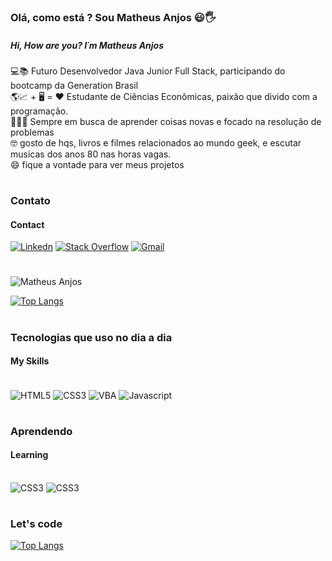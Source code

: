 ###  Olá, como está ? Sou Matheus Anjos 😃🖐️
##### Hi, How are you? I´m Matheus Anjos

💻📚 Futuro Desenvolvedor Java Junior Full Stack, participando do bootcamp da Generation Brasil <br>
🌎📈 + 🖥️ = ❤️ Estudante de Ciências Econômicas, paixão que divido com a programação. <br>
🕵🏽‍♂️ Sempre em busca de aprender coisas novas e focado na resolução de problemas <br>
🤓 gosto de hqs, livros e filmes relacionados ao mundo geek, e escutar musicas dos anos 80 nas horas vagas. <br>
😄 fique a vontade para ver meus projetos

#
### Contato
#### Contact
[![Linkedn](https://img.shields.io/badge/LinkedIn-0077B5?style=for-the-badge&logo=linkedin&logoColor=white)](https://www.linkedin.com/in/matheusanjoslink)
[![Stack Overflow](https://img.shields.io/badge/Stack_Overflow-FE7A16?style=for-the-badge&logo=stack-overflow&logoColor=white)](https://pt.stackoverflow.com/users/270476/matheus-anjos?tab=profile)
<a href="mailto:matheus.mfa10@gmail.com?subject=Questions"> <img  alt="Gmail" src="https://img.shields.io/badge/Gmail-D14836?style=for-the-badge&logo=gmail&logoColor=white" href="mailto:matheus.mfa10@gmail.com"></a>


#
![Matheus Anjos](https://github-readme-stats.vercel.app/api?username=Matheus-Anjos&show_icons=true&theme=synthwave)

[![Top Langs](https://github-readme-stats.vercel.app/api/top-langs/?username=Matheus-Anjos&layout=compact)](https://github.com/anuraghazra/github-readme-stats)

#
### Tecnologias que uso no dia a dia
#### My Skills

<div style="display : inline block"><br/>
<img align="center"alt="HTML5" src="https://img.shields.io/badge/HTML-239120?style=for-the-badge&logo=html5&logoColor=white" >
<img align="center"alt="CSS3" src="https://img.shields.io/badge/CSS-239120?&style=for-the-badge&logo=css3&logoColor=white" >
<img align="center"alt="VBA" src="https://img.shields.io/badge/Microsoft_Excel-217346?style=for-the-badge&logo=microsoft-excel&logoColor=white" >
<img align="center" alt="Javascript" src="https://img.shields.io/badge/JavaScript-F7DF1E?style=for-the-badge&logo=javascript&logoColor=black" >
</div>

#
### Aprendendo
#### Learning

<div style="display : inline block"><br/>
<img alt="CSS3" src="https://img.shields.io/badge/Java-ED8B00?style=for-the-badge&logo=java&logoColor=white"> 
<img alt="CSS3" src="https://img.shields.io/badge/MySQL-00000F?style=for-the-badge&logo=mysql&logoColor=white">
</div>

#
### Let's code
[![Top Langs](https://media.giphy.com/media/E6jscXfv3AkWQ/giphy.gif)](https://github.com/anuraghazra/github-readme-stats)
